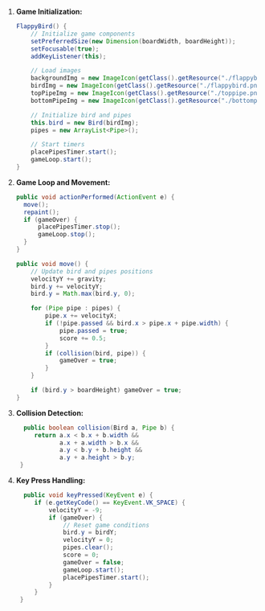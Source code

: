 1. **Game Initialization:**
   ```java
   FlappyBird() {
       // Initialize game components
       setPreferredSize(new Dimension(boardWidth, boardHeight));
       setFocusable(true);
       addKeyListener(this);

       // Load images
       backgroundImg = new ImageIcon(getClass().getResource("./flappybirdbg.png")).getImage();
       birdImg = new ImageIcon(getClass().getResource("./flappybird.png")).getImage();
       topPipeImg = new ImageIcon(getClass().getResource("./toppipe.png")).getImage();
       bottomPipeImg = new ImageIcon(getClass().getResource("./bottompipe.png")).getImage();

       // Initialize bird and pipes
       this.bird = new Bird(birdImg);
       pipes = new ArrayList<Pipe>();

       // Start timers
       placePipesTimer.start();
       gameLoop.start();
   }
2. **Game Loop and Movement:**
      ```java
      public void actionPerformed(ActionEvent e) {
        move();
        repaint();
        if (gameOver) {
            placePipesTimer.stop();
            gameLoop.stop();
        }
      }
    
      public void move() {
          // Update bird and pipes positions
          velocityY += gravity;
          bird.y += velocityY;
          bird.y = Math.max(bird.y, 0);
      
          for (Pipe pipe : pipes) {
              pipe.x += velocityX;
              if (!pipe.passed && bird.x > pipe.x + pipe.width) {
                  pipe.passed = true;
                  score += 0.5;
              }
              if (collision(bird, pipe)) {
                  gameOver = true;
              }
          }
      
          if (bird.y > boardHeight) gameOver = true;
      }
  3. **Collision Detection:**
     ```java
       public boolean collision(Bird a, Pipe b) {
          return a.x < b.x + b.width &&
                 a.x + a.width > b.x &&
                 a.y < b.y + b.height &&
                 a.y + a.height > b.y;
      }
  4. **Key Press Handling:**
     ```java
       public void keyPressed(KeyEvent e) {
          if (e.getKeyCode() == KeyEvent.VK_SPACE) {
              velocityY = -9;
              if (gameOver) {
                  // Reset game conditions
                  bird.y = birdY;
                  velocityY = 0;
                  pipes.clear();
                  score = 0;
                  gameOver = false;
                  gameLoop.start();
                  placePipesTimer.start();
              }
          }
      }

